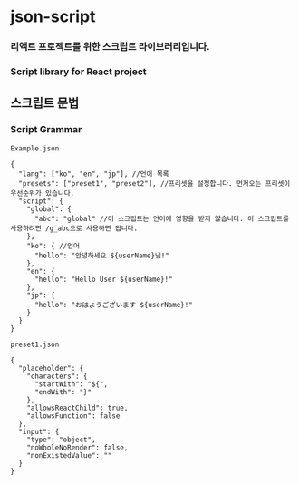 # json-script
### 리액트 프로젝트를 위한 스크립트 라이브러리입니다.
### Script library for React project

## 스크립트 문법
### Script Grammar
`Example.json`
```json5
{
  "lang": ["ko", "en", "jp"], //언어 목록
  "presets": ["preset1", "preset2"], //프리셋을 설정합니다. 먼저오는 프리셋이 우선순위가 있습니다.
  "script": {
    "global": {
      "abc": "global" //이 스크립트는 언어에 영향을 받지 않습니다. 이 스크립트를 사용하려면 /g_abc으로 사용하면 됩니다.
    },
    "ko": { //언어
      "hello": "안녕하세요 ${userName}님!"
    },
    "en": {
      "hello": "Hello User ${userName}!"
    },
    "jp": {
      "hello": "おはようございます ${userName}!"
    }
  }
}
```
`preset1.json`
```json5
{
  "placeholder": {
    "characters": {
      "startWith": "${",
      "endWith": "}"
    },
    "allowsReactChild": true,
    "allowsFunction": false
  },
  "input": {
    "type": "object",
    "noWholeNoRender": false,
    "nonExistedValue": ""
  }
}

```
